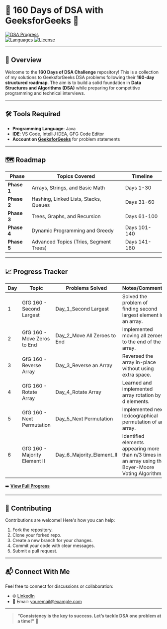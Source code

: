 # 🌟 160 Days of DSA with GeeksforGeeks 🚀  

[![DSA Progress](https://img.shields.io/badge/DSA-Progress-green)](#)  
[![Languages](https://img.shields.io/badge/Language-Java-blue)](#)
[![License](https://img.shields.io/github/license/amitkumardemo/160-days-of-dsa)](#)

---

## 📌 **Overview**

Welcome to the **160 Days of DSA Challenge** repository! This is a collection of my solutions to GeeksforGeeks DSA problems following their **160-day structured roadmap**. The aim is to build a solid foundation in **Data Structures and Algorithms (DSA)** while preparing for competitive programming and technical interviews.

---

## 🛠️ **Tools Required**

- **Programming Language**: Java 
- **IDE**: VS Code, IntelliJ IDEA, GFG Code Editor 
- **Account on [GeeksforGeeks](https://www.geeksforgeeks.org/user/lbgofficicwfy/)** for problem statements  

---

## 🗺️ **Roadmap**

| **Phase**          | **Topics Covered**                  | **Timeline**       |  
|---------------------|-------------------------------------|--------------------|  
| **Phase 1**        | Arrays, Strings, and Basic Math     | Days 1-30          |  
| **Phase 2**        | Hashing, Linked Lists, Stacks, Queues | Days 31-60         |  
| **Phase 3**        | Trees, Graphs, and Recursion        | Days 61-100        |  
| **Phase 4**        | Dynamic Programming and Greedy      | Days 101-140       |  
| **Phase 5**        | Advanced Topics (Tries, Segment Trees) | Days 141-160       |  

---
## 📈 **Progress Tracker**

| **Day** | **Topic**                | **Problems Solved**          | **Notes/Comments**                      |  
|---------|--------------------------|------------------------------|-----------------------------------------|  
| 1       | GfG 160 - Second Largest  | Day_1_Second Largest  | Solved the problem of finding second largest element in an array. |  
| 2       | GfG 160 - Move Zeros to End | Day_2_Move All Zeroes to End | Implemented moving all zeroes to the end of the array. |  
| 3       | GfG 160 - Reverse Array  | Day_3_Reverse an Array | Reversed the array in-place without using extra space. |  
| 4       | GfG 160 - Rotate Array   | Day_4_Rotate Array    | Learned and implemented array rotation by d elements. |  
| 5       | GfG 160 - Next Permutation |Day_5_Next Permutation | Implemented next lexicographical permutation of an array. |
| 6 | GfG 160 - Majority Element II | Day_6_Majority_Element_II | Identified elements appearing more than n/3 times in an array using the Boyer-Moore Voting Algorithm. |




➡️ **[View Full Progress](https://www.geeksforgeeks.org/user/lbgofficicwfy/)**

---

## 🤝 **Contributing**

Contributions are welcome! Here's how you can help:  
1. Fork the repository.  
2. Clone your forked repo.  
3. Create a new branch for your changes.  
4. Commit your code with clear messages.  
5. Submit a pull request.  

---



## 📬 **Connect With Me**

Feel free to connect for discussions or collaboration:  
- 🌐 [LinkedIn](https://www.linkedin.com/in/amit-kumar-686196225/)  
- 📧 Email: [youremail@example.com](mailto:amitk25783@gmail.com)  

---

> **“Consistency is the key to success. Let’s tackle DSA one problem at a time!”** 🌟
